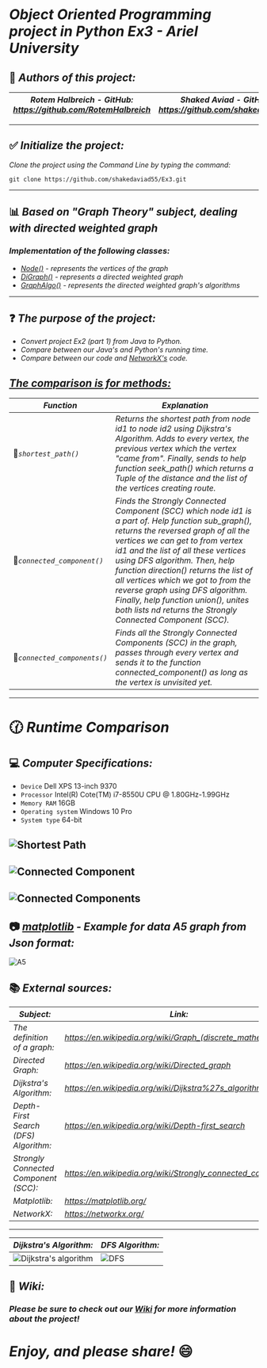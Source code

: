 # *Object Oriented Programming project in Python Ex3 - Ariel University*

## :pencil: *Authors of this project:*
| *Rotem Halbreich  -  GitHub: https://github.com/RotemHalbreich* | *Shaked Aviad  -  GitHub: https://github.com/shakedaviad55* |
------------------------------------------------------|----------------------------------------------------
----------------------------------------------------------------------------------------------------------
## :white_check_mark: *Initialize the project:*
*Clone the project using the Command Line by typing the command:*

`git clone https://github.com/shakedaviad55/Ex3.git`

----------------------------------------------------------------------------------------------------------

## :bar_chart: *Based on "Graph Theory" subject, dealing with directed weighted graph*
### *Implementation of the following classes:*
- *[Node()](https://github.com/shakedaviad55/Ex3/wiki/Node-Class) - represents the vertices of the graph*
- *[DiGraph()](https://github.com/shakedaviad55/Ex3/wiki/DiGraph-Class) - represents a directed weighted graph*
- *[GraphAlgo()](https://github.com/shakedaviad55/Ex3/wiki/GraphAlgo-Class) - represents the directed weighted graph's algorithms*

----------------------------------------------------------------------------------------------------------
## :question: *The purpose of the project:*
- *Convert project Ex2 (part 1) from Java to Python.* 
- *Compare between our Java's and Python's running time.*
- *Compare between our code and [NetworkX's](https://networkx.org/documentation/stable/tutorial.html) code.*

## *[The comparison is for methods:](https://github.com/shakedaviad55/Ex3/wiki/Runtime-Comparison)*

*Function* | *Explanation*
------------------------------------------------------|----------------------------------------------------
 :small_red_triangle_down:*`shortest_path()`* | *Returns the shortest path from node id1 to node id2 using Dijkstra's Algorithm. Adds to every vertex, the previous vertex which the vertex "came from". Finally, sends to help function seek_path() which returns a Tuple of the distance and the list of the vertices creating route.*
 :small_red_triangle_down:*`connected_component()`* | *Finds the Strongly Connected Component (SCC) which node id1 is a part of. Help function sub_graph(), returns the reversed graph of all the vertices we can get to from vertex id1 and the list of all these vertices using DFS algorithm. Then, help function direction() returns the list of all vertices which we got to from the reverse graph using DFS algorithm. Finally, help function union(), unites both lists nd returns the Strongly Connected Component (SCC).*
 :small_red_triangle_down:*`connected_components()`* | *Finds all the Strongly Connected Components (SCC) in the graph, passes through every vertex and sends it to the function connected_component() as long as the vertex is unvisited yet.*

----------------------------------------------------------------------------------------------------------

# :clock130: *Runtime Comparison*
## :computer: *Computer Specifications:*

- `Device`  Dell XPS 13-inch 9370
- `Processor`  Intel(R) Cote(TM) i7-8550U CPU @ 1.80GHz-1.99GHz
- `Memory RAM`  16GB
- `Operating system`  Windows 10 Pro
- `System type`  64-bit

![Shortest Path](https://user-images.githubusercontent.com/66558110/104599199-261a6a00-5680-11eb-8943-f40d7ed65b18.png)
-----------------------------------------------------------------------------------------------------------------------------
![Connected Component](https://user-images.githubusercontent.com/66558110/104599255-35011c80-5680-11eb-990f-e912b46b5132.png)
-----------------------------------------------------------------------------------------------------------------------------
![Connected Components](https://user-images.githubusercontent.com/66558110/104599298-40ecde80-5680-11eb-84fc-986dc1716c4c.png)
-----------------------------------------------------------------------------------------------------------------------------

## :camera: *[matplotlib](https://matplotlib.org/) - Example for data A5 graph from Json format:*
![A5](https://user-images.githubusercontent.com/66558110/104127304-16daaa00-536a-11eb-8676-76ed0a17373d.png)


## :books: *External sources:*
  *Subject:* | *Link:*
------------------------------------------------------|----------------------------------------------------
*The definition of a graph:* | *https://en.wikipedia.org/wiki/Graph_(discrete_mathematics)* 
*Directed Graph:* | *https://en.wikipedia.org/wiki/Directed_graph*
*Dijkstra's Algorithm:* | *https://en.wikipedia.org/wiki/Dijkstra%27s_algorithm*
*Depth-First Search (DFS) Algorithm:* | *https://en.wikipedia.org/wiki/Depth-first_search*
*Strongly Connected Component (SCC):* | *https://en.wikipedia.org/wiki/Strongly_connected_component*
*Matplotlib:* | *https://matplotlib.org/*
*NetworkX:* | *https://networkx.org/*

----------------------------------------------------------------------------------------------------------
  *Dijkstra's Algorithm:* | *DFS Algorithm:*
------------------------------------------------------|----------------------------------------------------
 ![Dijkstra's algorithm](https://upload.wikimedia.org/wikipedia/commons/5/57/Dijkstra_Animation.gif)|![DFS](https://miro.medium.com/max/1280/0*miG6xdyYzdvrB67S.gif)

## :book: *Wiki:*
### *Please be sure to check out our [Wiki](https://github.com/shakedaviad55/Ex3/wiki) for more information about the project!*

# *Enjoy, and please share!* :smile:
